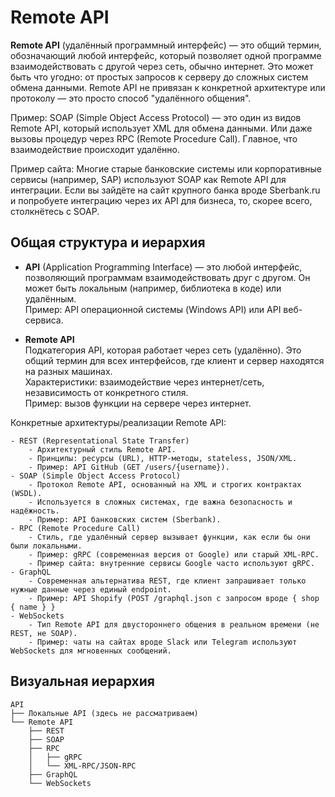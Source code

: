# Remote API

**Remote API** (удалённый программный интерфейс) — это общий термин, обозначающий любой интерфейс, который позволяет одной программе взаимодействовать с другой через сеть, обычно интернет. 
Это может быть что угодно: от простых запросов к серверу до сложных систем обмена данными. 
Remote API не привязан к конкретной архитектуре или протоколу — это просто способ "удалённого общения".

Пример: SOAP (Simple Object Access Protocol) — это один из видов Remote API, который использует XML для обмена данными. Или даже вызовы процедур через RPC (Remote Procedure Call). Главное, что взаимодействие происходит удалённо.

Пример сайта: Многие старые банковские системы или корпоративные сервисы (например, SAP) используют SOAP как Remote API для интеграции. Если вы зайдёте на сайт крупного банка вроде Sberbank.ru и попробуете интеграцию через их API для бизнеса, то, скорее всего, столкнётесь с SOAP.

## Общая структура и иерархия

- **API** (Application Programming Interface) — это любой интерфейс, позволяющий программам взаимодействовать друг с другом.
Он может быть локальным (например, библиотека в коде) или удалённым.  
Пример: API операционной системы (Windows API) или API веб-сервиса.

- **Remote API**  
    Подкатегория API, которая работает через сеть (удалённо). 
    Это общий термин для всех интерфейсов, где клиент и сервер находятся на разных машинах.  
    Характеристики: взаимодействие через интернет/сеть, независимость от конкретного стиля.  
    Пример: вызов функции на сервере через интернет.

Конкретные архитектуры/реализации Remote API:

    - REST (Representational State Transfer)  
        - Архитектурный стиль Remote API.  
        - Принципы: ресурсы (URL), HTTP-методы, stateless, JSON/XML.  
        - Пример: API GitHub (GET /users/{username}).
    - SOAP (Simple Object Access Protocol)  
        - Протокол Remote API, основанный на XML и строгих контрактах (WSDL).  
        - Используется в сложных системах, где важна безопасность и надёжность.  
        - Пример: API банковских систем (Sberbank).
    - RPC (Remote Procedure Call)  
        - Стиль, где удалённый сервер вызывает функции, как если бы они были локальными.  
        - Пример: gRPC (современная версия от Google) или старый XML-RPC.  
        - Пример сайта: внутренние сервисы Google часто используют gRPC.
    - GraphQL  
        - Современная альтернатива REST, где клиент запрашивает только нужные данные через единый endpoint.  
        - Пример: API Shopify (POST /graphql.json с запросом вроде { shop { name } }
    - WebSockets  
        - Тип Remote API для двустороннего общения в реальном времени (не REST, не SOAP).  
        - Пример: чаты на сайтах вроде Slack или Telegram используют WebSockets для мгновенных сообщений.

## Визуальная иерархия
```
API
├── Локальные API (здесь не рассматриваем)
└── Remote API
    ├── REST
    ├── SOAP
    ├── RPC
    │   ├── gRPC
    │   └── XML-RPC/JSON-RPC
    ├── GraphQL
    └── WebSockets
```